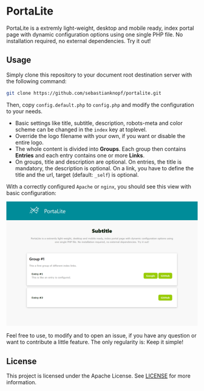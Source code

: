 # PortaLite
PortaLite is a extremly light-weight, desktop and mobile ready, index portal page with dynamic configuration options using one single PHP file. No installation required, no external dependencies. Try it out!

## Usage
Simply clone this repository to your document root destination server with the following command:

```bash
git clone https://github.com/sebastianknopf/portalite.git
```

Then, copy `config.default.php` to `config.php` and modify the configuration to your needs.

- Basic settings like title, subtitle, description, robots-meta and color scheme can be changed in the `index` key at toplevel.
- Override the logo filename with your own, if you want or disable the entire logo.
- The whole content is divided into **Groups**. Each group then contains **Entries** and each entry contains one or more **Links**. 
- On groups, title and description are optional. On entries, the title is mandatory, the description is optional. On a link, you have to define the title and the url, target (default: `_self`) is optional.

With a correctly configured `Apache` or `nginx`, you should see this view with basic configuration:

![Screenshot](/docs/img/PortaliteScreenshotDesktop.png)

Feel free to use, to modify and to open an issue, if you have any question or want to contribute a little feature. The only regularity is: Keep it simple!

## License
This project is licensed under the Apache License. See [LICENSE](LICENSE.md) for more information.